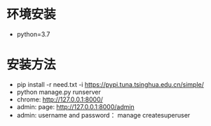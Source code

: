 # 环境安装
- python=3.7

# 安装方法
- pip install -r need.txt -i https://pypi.tuna.tsinghua.edu.cn/simple/
- python manage.py runserver 
- chrome: http://127.0.0.1:8000/
- admin: page: http://127.0.0.1:8000/admin
- admin: username and password： manage createsuperuser
